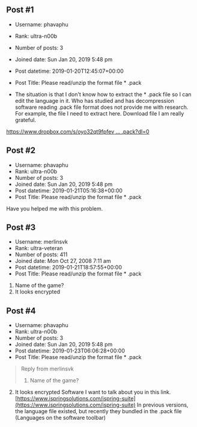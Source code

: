 ## Post #1
- Username: phavaphu
- Rank: ultra-n00b
- Number of posts: 3
- Joined date: Sun Jan 20, 2019 5:48 pm
- Post datetime: 2019-01-20T12:45:07+00:00
- Post Title: Please read/unzip the format file * .pack

- The situation is that I don't know how to extract the * .pack file so I can edit the language in it.
Who has studied and has decompression software reading .pack file format does not provide me with research.
For example, the file I need to extract here. Download file
I am really grateful.

[https://www.dropbox.com/s/oyo32qt9fpfev ... .pack?dl=0](https://www.dropbox.com/s/oyo32qt9fpfeved/resources.pack?dl=0)
## Post #2
- Username: phavaphu
- Rank: ultra-n00b
- Number of posts: 3
- Joined date: Sun Jan 20, 2019 5:48 pm
- Post datetime: 2019-01-21T05:16:38+00:00
- Post Title: Please read/unzip the format file * .pack

Have you helped me with this problem.
## Post #3
- Username: merlinsvk
- Rank: ultra-veteran
- Number of posts: 411
- Joined date: Mon Oct 27, 2008 7:11 am
- Post datetime: 2019-01-21T18:57:55+00:00
- Post Title: Please read/unzip the format file * .pack

1) Name of the game?
2) It looks encrypted
## Post #4
- Username: phavaphu
- Rank: ultra-n00b
- Number of posts: 3
- Joined date: Sun Jan 20, 2019 5:48 pm
- Post datetime: 2019-01-23T06:06:28+00:00
- Post Title: Please read/unzip the format file * .pack

> Reply from merlinsvk
>
> 1) Name of the game?
2) It looks encrypted
Software I want to talk about you in this link. [https://www.ispringsolutions.com/ispring-suite](https://www.ispringsolutions.com/ispring-suite)
In previous versions, the language file existed, but recently they bundled in the .pack file
(Languages on the software toolbar)
